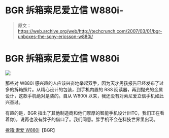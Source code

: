 # BGR 拆箱索尼爱立信 W880i-

> 原文：<https://web.archive.org/web/http://techcrunch.com/2007/03/01/bgr-unboxes-the-sony-ericsson-w880i/>

# BGR 拆箱索尼爱立信 W880i

![](img/a9405398f5ff3cef5625666146c58fce.png)

那些对 W880i 感兴趣的人应该兴奋地举起双手，因为天才男孩报告已经发布了过多的拆箱照片。从精心设计的包装，到手机内置的 RSS 阅读器，再到抛光的金属设计，这款手机绝对是装的。自从 W800i 以来，我还没有对索尼爱立信手机如此兴奋过。

有趣的是，BGR 指出了其他制造商和他们厚厚的智能手机设计(HTC，我们正在看着你)，说再也没有胖子的借口了。我们同意。胖手机不会在科技世界里出现。

[拆箱:索爱 W880i](https://web.archive.org/web/20210226112616/http://www.boygeniusreport.com/2007/02/28/unboxing-sony-ericsson-w880i/)【BGR】